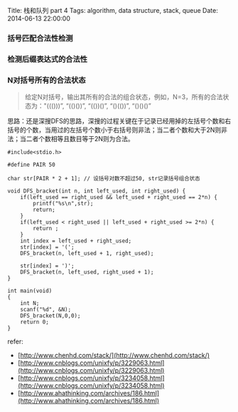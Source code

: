 Title: 栈和队列 part 4
Tags: algorithm, data structure, stack, queue
Date: 2014-06-13 22:00:00

### 括号匹配合法性检测

### 检测后缀表达式的合法性

### N对括号所有的合法状态
>给定N对括号，输出其所有的合法的组合状态，例如，N=3，所有的合法状态为："((()))”, “(()())”, “(())()”, “()(())”, “()()()”

思路：还是深搜DFS的思路，深搜的过程关键在于记录已经用掉的左括号个数和右括号的个数，当用过的左括号个数小于右括号则非法；当二者个数和大于2N则非法；当二者个数相等且数目等于2N则为合法。

    #include<stdio.h>
 
    #define PAIR 50
 
    char str[PAIR * 2 + 1]; // 设括号对数不超过50, str记录括号组合状态
 
    void DFS_bracket(int n, int left_used, int right_used) {
        if(left_used == right_used && left_used + right_used == 2*n) {
            printf("%s\n",str);
            return;
        }
        if(left_used < right_used || left_used + right_used >= 2*n) {
            return ;
        }
        int index = left_used + right_used;
        str[index] = '(';
        DFS_bracket(n, left_used + 1, right_used);
     
        str[index] = ')';
        DFS_bracket(n, left_used, right_used + 1);
    }
     
    int main(void)
    {
        int N;
        scanf("%d", &N);
        DFS_bracket(N,0,0);
        return 0;
    }

refer:

- [http://www.chenhd.com/stack/](http://www.chenhd.com/stack/)
- [http://www.cnblogs.com/unixfy/p/3229063.html](http://www.cnblogs.com/unixfy/p/3229063.html)
- [http://www.cnblogs.com/unixfy/p/3234058.html](http://www.cnblogs.com/unixfy/p/3234058.html)
- [http://www.ahathinking.com/archives/186.html](http://www.ahathinking.com/archives/186.html)
